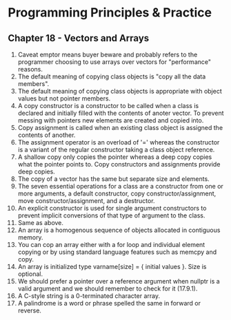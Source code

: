 # Programming Principles & Practice

## Chapter 18 - Vectors and Arrays

1. Caveat emptor means buyer beware and probably refers to the programmer choosing to use arrays over vectors for "performance" reasons.
2. The default meaning of copying class objects is "copy all the data members".
3. The default meaning of copying class objects is appropriate with object values but not pointer members.
4. A copy constructor is a constructor to be called when a class is declared and initially filled with the contents of anoter vector. To prevent messing with pointers new elements are created and copied into.
5. Copy assignment is called when an existing class object is assigned the contents of another.
6. The assignment operator is an overload of '=' whereas the constructor is a variant of the regular constructor taking a class object reference.
7. A shallow copy only copies the pointer whereas a deep copy copies what the pointer points to. Copy constructors and assignments provide deep copies.
8. The copy of a vector has the same but separate size and elements.
9. The seven essential operations for a class are a constructor from one or more arguments, a default constructor, copy constructor/assignment, move constructor/assignment, and a destructor.
10. An explicit constructor is used for single argument constructors to prevent implicit conversions of that type of argument to the class.
11. Same as above.
12. An array is a homogenous sequence of objects allocated in contiguous memory.
13. You can cop an array either with a for loop and individual element copying or by using standard language features such as memcpy and copy.
14. An array is initialized type varname[size] = { initial values }. Size is optional.
15. We should prefer a pointer over a reference argument when nullptr is a valid argument and we should remember to check for it (17.9.1).
16. A C-style string is a 0-terminated character array.
17. A palindrome is a word or phrase spelled the same in forward or reverse.
